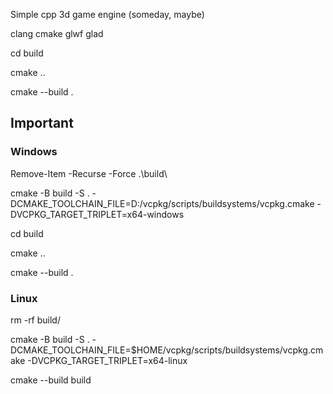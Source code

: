 Simple cpp 3d game engine (someday, maybe)

clang cmake glwf glad

cd build

cmake ..

cmake --build .

## Important

### Windows

Remove-Item -Recurse -Force .\build\ 

cmake -B build -S . -DCMAKE_TOOLCHAIN_FILE=D:/vcpkg/scripts/buildsystems/vcpkg.cmake -DVCPKG_TARGET_TRIPLET=x64-windows

cd build

cmake ..

cmake --build .

### Linux

rm -rf build/

cmake -B build -S .   -DCMAKE_TOOLCHAIN_FILE=$HOME/vcpkg/scripts/buildsystems/vcpkg.cmake   -DVCPKG_TARGET_TRIPLET=x64-linux 

cmake --build build